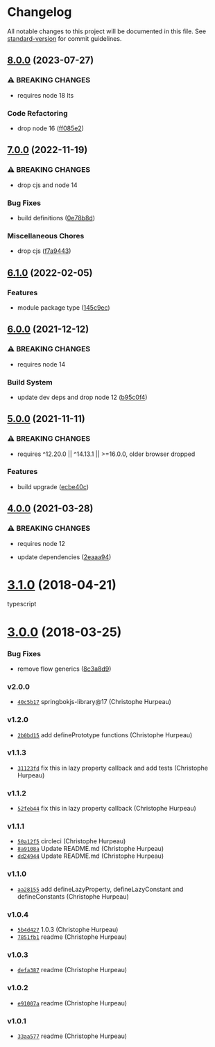 # Changelog

All notable changes to this project will be documented in this file. See [standard-version](https://github.com/conventional-changelog/standard-version) for commit guidelines.

## [8.0.0](https://github.com/christophehurpeau/object-properties/compare/v7.0.0...v8.0.0) (2023-07-27)


### ⚠ BREAKING CHANGES

* requires node 18 lts

### Code Refactoring

* drop node 16 ([ff085e2](https://github.com/christophehurpeau/object-properties/commit/ff085e2a24ccfc2c6c0c359d1d65ed9eaf8a0f1b))

## [7.0.0](https://github.com/christophehurpeau/object-properties/compare/v6.1.0...v7.0.0) (2022-11-19)


### ⚠ BREAKING CHANGES

* drop cjs and node 14

### Bug Fixes

* build definitions ([0e78b8d](https://github.com/christophehurpeau/object-properties/commit/0e78b8d50dc7f29406b583932dd42e73b9142ff1))


### Miscellaneous Chores

* drop cjs ([f7a9443](https://github.com/christophehurpeau/object-properties/commit/f7a9443dfd524922be680ab3d7cb662780236226))

## [6.1.0](https://github.com/christophehurpeau/object-properties/compare/v6.0.0...v6.1.0) (2022-02-05)


### Features

* module package type ([145c9ec](https://github.com/christophehurpeau/object-properties/commit/145c9ec50362a322a1f503ccc89ad9a2604e84b3))

## [6.0.0](https://www.github.com/christophehurpeau/object-properties/compare/v5.0.0...v6.0.0) (2021-12-12)


### ⚠ BREAKING CHANGES

* requires node 14

### Build System

* update dev deps and drop node 12 ([b95c0f4](https://www.github.com/christophehurpeau/object-properties/commit/b95c0f4339aa269062be82569e91dbf2319c90bc))

## [5.0.0](https://www.github.com/christophehurpeau/object-properties/compare/v4.0.0...v5.0.0) (2021-11-11)


### ⚠ BREAKING CHANGES

* requires ^12.20.0 || ^14.13.1 || >=16.0.0, older browser dropped

### Features

* build upgrade ([ecbe40c](https://www.github.com/christophehurpeau/object-properties/commit/ecbe40cb6cd0178ea12f6eb2977135206192c7a6))

## [4.0.0](https://github.com/christophehurpeau/object-properties/compare/v3.1.0...v4.0.0) (2021-03-28)


### ⚠ BREAKING CHANGES

* requires node 12

* update dependencies ([2eaaa94](https://github.com/christophehurpeau/object-properties/commit/2eaaa94d6eeaa60105e6f10ba3b629252783b091))

<a name="3.1.0"></a>
# [3.1.0](https://github.com/christophehurpeau/object-properties/compare/v3.0.0...v3.1.0) (2018-04-21)

typescript


<a name="3.0.0"></a>
# [3.0.0](https://github.com/christophehurpeau/object-properties/compare/v2.0.0...v3.0.0) (2018-03-25)


### Bug Fixes

* remove flow generics ([8c3a8d9](https://github.com/christophehurpeau/object-properties/commit/8c3a8d9))


### v2.0.0

- [`40c5b17`](https://github.com/christophehurpeau/object-properties/commit/40c5b17e7ac6bafaa950973cd8bc78f952b08e31) springbokjs-library@17 (Christophe Hurpeau)

### v1.2.0

- [`2b0bd15`](https://github.com/christophehurpeau/object-properties/commit/2b0bd15e331e6267ddeb5c8abdf065808f81f36c) add definePrototype functions (Christophe Hurpeau)

### v1.1.3

- [`31123fd`](https://github.com/christophehurpeau/object-properties/commit/31123fdafeac5561da572f45e0c21036fb432d41) fix this in lazy property callback and add tests (Christophe Hurpeau)

### v1.1.2

- [`52feb44`](https://github.com/christophehurpeau/object-properties/commit/52feb442a5137536efa043e3872a7ddd50a9f975) fix this in lazy property callback (Christophe Hurpeau)

### v1.1.1

- [`50a12f5`](https://github.com/christophehurpeau/object-properties/commit/50a12f5bcfa9d0b8d132c9b534b4457e2df76390) circleci (Christophe Hurpeau)
- [`8a9108a`](https://github.com/christophehurpeau/object-properties/commit/8a9108ab15349b51e8a37e103c2531dcecaeb584) Update README.md (Christophe Hurpeau)
- [`dd24944`](https://github.com/christophehurpeau/object-properties/commit/dd249442a5996ab4f8ac1da5ecaf386fa4801a79) Update README.md (Christophe Hurpeau)

### v1.1.0

- [`aa28155`](https://github.com/christophehurpeau/object-properties/commit/aa28155679c1f1d4d5a8ad2c5343860878c65559) add defineLazyProperty, defineLazyConstant and defineConstants (Christophe Hurpeau)

### v1.0.4

- [`5b4d427`](https://github.com/christophehurpeau/object-properties/commit/5b4d42796cd9bf5df60d8e5fff99b447a46af72b) 1.0.3 (Christophe Hurpeau)
- [`7851fb1`](https://github.com/christophehurpeau/object-properties/commit/7851fb197551d032d0e5416d68c9cd32fcd667c6) readme (Christophe Hurpeau)

### v1.0.3

- [`defa387`](https://github.com/christophehurpeau/object-properties/commit/defa38710540d44519898c1966a687139c7cab66) readme (Christophe Hurpeau)

### v1.0.2

- [`e91007a`](https://github.com/christophehurpeau/object-properties/commit/e91007ae1daa63997018b27bf97d1106d42fe9ad) readme (Christophe Hurpeau)

### v1.0.1

- [`33aa577`](https://github.com/christophehurpeau/object-properties/commit/33aa577f15df455f9b287ac3f2088acd5efedfe0) readme (Christophe Hurpeau)
